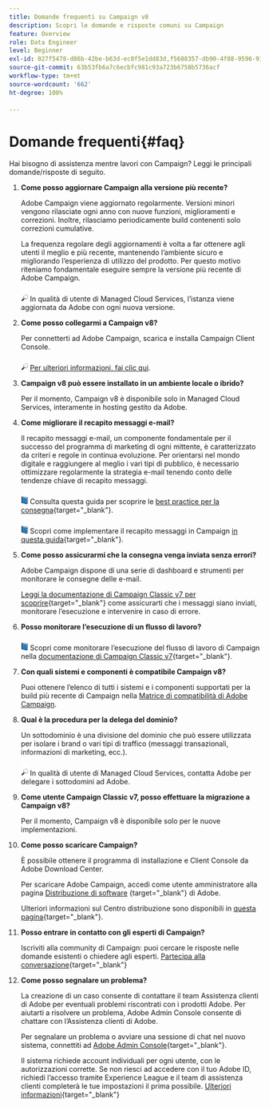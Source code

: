 ```yaml
---
title: Domande frequenti su Campaign v8
description: Scopri le domande e risposte comuni su Campaign
feature: Overview
role: Data Engineer
level: Beginner
exl-id: 027f5478-d86b-42be-b63d-ec8f5e1dd83d,f5688357-db90-4f88-9596-91e9d0a20d75
source-git-commit: 63b53fb6a7c6ecbfc981c93a723b6758b5736acf
workflow-type: tm+mt
source-wordcount: '662'
ht-degree: 100%

---
```


# Domande frequenti{#faq}

Hai bisogno di assistenza mentre lavori con Campaign? Leggi le principali domande/risposte di seguito.

1. **Come posso aggiornare Campaign alla versione più recente?**

    Adobe Campaign viene aggiornato regolarmente. Versioni minori vengono rilasciate ogni anno con nuove funzioni, miglioramenti e correzioni. Inoltre, rilasciamo periodicamente build contenenti solo correzioni cumulative.

   La frequenza regolare degli aggiornamenti è volta a far ottenere agli utenti il meglio e più recente, mantenendo l’ambiente sicuro e migliorando l’esperienza di utilizzo del prodotto. Per questo motivo riteniamo fondamentale eseguire sempre la versione più recente di Adobe Campaign.

   ![](../assets/do-not-localize/speech.png)  In qualità di utente di Managed Cloud Services, l’istanza viene aggiornata da Adobe con ogni nuova versione.

1. **Come posso collegarmi a Campaign v8?**

   Per connetterti ad Adobe Campaign, scarica e installa Campaign Client Console.

   ![](../assets/do-not-localize/glass.png) [Per ulteriori informazioni, fai clic qui](connect.md).

1. **Campaign v8 può essere installato in un ambiente locale o ibrido?**

   Per il momento, Campaign v8 è disponibile solo in Managed Cloud Services, interamente in hosting gestito da Adobe.

1. **Come migliorare il recapito messaggi e-mail?**

   Il recapito messaggi e-mail, un componente fondamentale per il successo del programma di marketing di ogni mittente, è caratterizzato da criteri e regole in continua evoluzione. Per orientarsi nel mondo digitale e raggiungere al meglio i vari tipi di pubblico, è necessario ottimizzare regolarmente la strategia e-mail tenendo conto delle tendenze chiave di recapito messaggi.

   ![](../assets/do-not-localize/book.png) Consulta questa guida per scoprire le [best practice per la consegna](https://experienceleague.adobe.com/docs/deliverability-learn/deliverability-best-practice-guide/introduction.html?lang=it){target=&quot;_blank&quot;}.

   ![](../assets/do-not-localize/book.png) Scopri come implementare il recapito messaggi in Campaign [in questa guida](https://experienceleague.adobe.com/docs/deliverability-learn/deliverability-best-practice-guide/additional-resources/general-resources.html?lang=it){target=&quot;_blank&quot;}.

1. **Come posso assicurarmi che la consegna venga inviata senza errori?**

   Adobe Campaign dispone di una serie di dashboard e strumenti per monitorare le consegne delle e-mail.

   [Leggi la documentazione di Campaign Classic v7 per scoprire](https://experienceleague.adobe.com/docs/campaign-classic/using/sending-messages/monitoring-deliveries/about-delivery-monitoring.html?lang=it){target=&quot;_blank&quot;} come assicurarti che i messaggi siano inviati, monitorare l’esecuzione e intervenire in caso di errore.

1. **Posso monitorare l’esecuzione di un flusso di lavoro?**

   ![](../assets/do-not-localize/book.png) Scopri come monitorare l’esecuzione del flusso di lavoro di Campaign nella [documentazione di Campaign Classic v7](https://experienceleague.adobe.com/docs/campaign-classic/using/automating-with-workflows/executing-a-workflow/starting-a-workflow.html?lang=it){target=&quot;_blank&quot;}.

1. **Con quali sistemi e componenti è compatibile Campaign v8?**

   Puoi ottenere l’elenco di tutti i sistemi e i componenti supportati per la build più recente di Campaign nella [Matrice di compatibilità di Adobe Campaign](compatibility-matrix.md).

1. **Qual è la procedura per la delega del dominio?**

   Un sottodominio è una divisione del dominio che può essere utilizzata per isolare i brand o vari tipi di traffico (messaggi transazionali, informazioni di marketing, ecc.).

   ![](../assets/do-not-localize/speech.png)  In qualità di utente di Managed Cloud Services, contatta Adobe per delegare i sottodomini ad Adobe.

1. **Come utente Campaign Classic v7, posso effettuare la migrazione a Campaign v8?**

   Per il momento, Campaign v8 è disponibile solo per le nuove implementazioni.

1. **Come posso scaricare Campaign?**

   È possibile ottenere il programma di installazione e Client Console da Adobe Download Center.

   Per scaricare Adobe Campaign, accedi come utente amministratore alla pagina [Distribuzione di software](https://experience.adobe.com/#/downloads/content/software-distribution/it/campaign.html) {target=&quot;_blank&quot;} di Adobe.

   Ulteriori informazioni sul Centro distribuzione sono disponibili in [questa pagina](https://experienceleague.adobe.com/docs/experience-cloud/software-distribution/home.html?lang=it){target=&quot;_blank&quot;}.

1. **Posso entrare in contatto con gli esperti di Campaign?**

   Iscriviti alla community di Campaign: puoi cercare le risposte nelle domande esistenti o chiedere agli esperti. [Partecipa alla conversazione](https://experienceleaguecommunities.adobe.com/t5/adobe-campaign-classic/ct-p/adobe-campaign-classic-community){target=&quot;_blank&quot;}


1. **Come posso segnalare un problema?**

   La creazione di un caso consente di contattare il team Assistenza clienti di Adobe per eventuali problemi riscontrati con i prodotti Adobe. Per aiutarti a risolvere un problema, Adobe Admin Console consente di chattare con l’Assistenza clienti di Adobe.

   Per segnalare un problema o avviare una sessione di chat nel nuovo sistema, connettiti ad [Adobe Admin Console](https://adminConsole.adobe.com/overview){target=&quot;_blank&quot;}.

   Il sistema richiede account individuali per ogni utente, con le autorizzazioni corrette. Se non riesci ad accedere con il tuo Adobe ID, richiedi l’accesso tramite Experience League e il team di assistenza clienti completerà le tue impostazioni il prima possibile. [Ulteriori informazioni](https://helpx.adobe.com/it/enterprise/admin-guide.html/enterprise/using/support-for-experience-cloud.ug.html){target=&quot;_blank&quot;}
